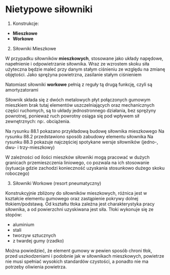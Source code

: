 # Nietypowe siłowniki

1. Konstrukcje:
- **Mieszkowe**
- **Workowe**

2. Siłowniki Mieszkowe

W przypadku siłowników **mieszkowych**, stosowane jako układy napędowe, napełnienie i odpowietrzanie siłownika. Wraz ze wzrostem skoku siła użyteczna będzie maleć przy danym stałym ciśnieniu ze względu na zmianę objętości. Jako sprężyna powietrzna, zasilanie stałym ciśnieniem

Natomiast siłowniki **workowe** pełnią z reguły tą drugą funkcję, czyli są amortyzatorami

Siłownik składa się z dwóch metalowych płyt połączonych gumowym mieszkiem brak tutaj elementów uszczelniających oraz mechanicznych części ruchomych, są to układy jednostronnego działania, bez sprężyny powrotnej, ponieważ ruch powrotny osiąga się pod wpływem sił zewnętrznych: np:. obciążenia.

Na rysunku 88.1 pokazano przykładową budowę siłownika mieszkowego
Na rysunku 88.2 przedstawiono sposób zabudowy elementu siłownika
Na rysunku 88.3 pokazuje najczęściej spotykane wersje siłowników (jedno-, dwu- i trzy-mieszkowy)

W zależności od ilości mieszków siłowniki mogą pracować w dużych granicach przemieszczenia liniowego, co pozwala na ich stosowanie (sytuacja gdzie zachodzi konieczność uzyskania stosunkowo dużego skoku roboczego)

3. Siłowniki Workowe (resort pneumatyczny)

Konstrukcyjnie zbliżony do siłowników mieszkowych, różnica jest w kształcie elementu gumowego oraz zastąpienie pokrywy dolnej tłokiem/podstawą. Od kształtu tłoka zależna jest charakterystyka pracy siłownika, a od powierzchni uzyskiwana jest siła.
Tłoki wykonuje się ze stopów:
- aluminium
- stali
- tworzyw sztucznych
- z twardej gumy (rzadko)

Można powiedzieć, że element gumowy w pewien sposób chroni tłok, przed uszkodzeniami i podobnie jak w siłownikach mieszkowych, powietrze nie musi spełniać wysokich standardów czystości, a ponadto nie ma potrzeby oliwienia powietrza.
